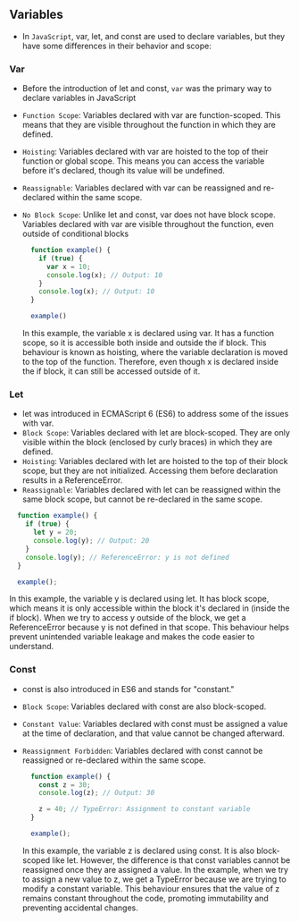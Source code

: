 ## Variables

- In `JavaScript`, var, let, and const are used to declare variables, but they have some differences in their behavior and scope:


### Var
- Before the introduction of let and const, `var` was the primary way to declare variables in JavaScript
- `Function Scope`: Variables declared with var are function-scoped. This means that they are visible throughout the function in which they are defined.
- `Hoisting`: Variables declared with var are hoisted to the top of their function or global scope. This means you can access the variable before it's declared, though its value will be undefined.
- `Reassignable`: Variables declared with var can be reassigned and re-declared within the same scope.
- `No Block Scope`: Unlike let and const, var does not have block scope. Variables declared with var are visible throughout the function, even outside of conditional blocks
  ```js
    function example() {
      if (true) {
        var x = 10;
        console.log(x); // Output: 10
      }
      console.log(x); // Output: 10
    }

    example()
  ```

  In this example, the variable x is declared using var. It has a function scope, so it is accessible both inside and outside the if block. This behaviour is known as hoisting, where the variable declaration is moved to the top of the function. Therefore, even though x is declared inside the if block, it can still be accessed outside of it.

### Let
- let was introduced in ECMAScript 6 (ES6) to address some of the issues with var.
- `Block Scope`: Variables declared with let are block-scoped. They are only visible within the block (enclosed by curly braces) in which they are defined.
- `Hoisting`: Variables declared with let are hoisted to the top of their block scope, but they are not initialized. Accessing them before declaration results in a ReferenceError.
- `Reassignable`: Variables declared with let can be reassigned within the same block scope, but cannot be re-declared in the same scope.
```js
  function example() {
    if (true) {
      let y = 20;
      console.log(y); // Output: 20
    }
    console.log(y); // ReferenceError: y is not defined
  }

  example();
```

In this example, the variable y is declared using let. It has block scope, which means it is only accessible within the block it's declared in (inside the if block). When we try to access y outside of the block, we get a ReferenceError because y is not defined in that scope. This behaviour helps prevent unintended variable leakage and makes the code easier to understand.

### Const
- const is also introduced in ES6 and stands for "constant." 
- `Block Scope`: Variables declared with const are also block-scoped.
- `Constant Value`: Variables declared with const must be assigned a value at the time of declaration, and that value cannot be changed afterward.
- `Reassignment Forbidden`: Variables declared with const cannot be reassigned or re-declared within the same scope.
  ```js
    function example() {
      const z = 30;
      console.log(z); // Output: 30

      z = 40; // TypeError: Assignment to constant variable
    }

    example();
  ```
  
  In this example, the variable z is declared using const. It is also block-scoped like let. However, the difference is that const variables cannot be reassigned once they are assigned a value. In the example, when we try to assign a new value to z, we get a TypeError because we are trying to modify a constant variable. This behaviour ensures that the value of z remains constant throughout the code, promoting immutability and preventing accidental changes.